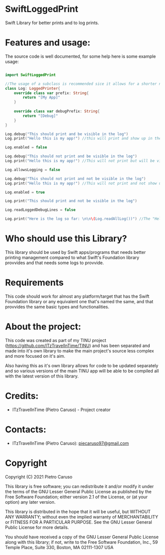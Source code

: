 # SwiftLoggedPrint

Swift Library for better prints and to log prints.

# Features and usage:

The source code is well documented, for some help here is some example usage:

```swift

import SwiftLoggedPrint

//The usage of a subclass is recommended sice it allows for a shorter name in the code and to customize the prefix
class Log: LoggedPrinter{
    override class var prefix: String{
        return "[My App]"
    }
    
    override class var debugPrefix: String{
        return "[Debug]"
    }
}

Log.debug("This should print and be visible in the log")
Log.print("Hello this is my app!") //this will print and show up in the log

Log.enabled = false

Log.debug("This should not print and be visible in the log")
Log.print("Hello this is my app!") //This will not print but will be visible in the log

Log.allowsLogging = false

Log.debug("This should not print and not be visible in the log")
Log.print("Hello this is my app!") //This will not print and not show up in the log

Log.enabled = true

Log.print("This should print and not be visible in the log")

Log.readLoggedDebugLines = false

Log.print("Here is the log so far: \n\n\(Log.readAllLog())") //The "Hello this is my app!" messange should be printed twice now and you should not see all the lines marked as debug

```

# Who should use this Library?

This library should be used by Swift apps/programs that needs better printing management compared to what Swift's Foundation library provvides and that needs some logs to provvide.

# Requirements

This code should work for almost any platform/target that has the Swift Foundation library or any equivalent one that's named the same, and that provvides the same basic types and functionalities.

# About the project:

This code was created as part of my TINU project (https://github.com/ITzTravelInTime/TINU) and has been separated and made into it's own library to make the main project's source less complex and more focused on it's aim. 

Also having this as it's own library allows for code to be updated separately and so various versions of the main TINU app will be able to be compiled all with the latest version of this library.

# Credits:

 - ITzTravelInTime (Pietro Caruso) - Project creator

# Contacts:

 - ITzTravelInTime (Pietro Caruso): piecaruso97@gmail.com

# Copyright

Copyright (C) 2021 Pietro Caruso

This library is free software; you can redistribute it and/or modify it under the terms of the GNU Lesser General Public License as published by the Free Software Foundation; either version 2.1 of the License, or (at your option) any later version.

This library is distributed in the hope that it will be useful, but WITHOUT ANY WARRANTY; without even the implied warranty of MERCHANTABILITY or FITNESS FOR A PARTICULAR PURPOSE. See the GNU Lesser General Public License for more details.

You should have received a copy of the GNU Lesser General Public License along with this library; if not, write to the Free Software Foundation, Inc., 59 Temple Place, Suite 330, Boston, MA 02111-1307 USA



